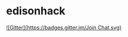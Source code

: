 # edisonhack
[![Gitter](https://badges.gitter.im/Join Chat.svg)](https://gitter.im/yuruga/edisonhack?utm_source=badge&utm_medium=badge&utm_campaign=pr-badge&utm_content=badge)